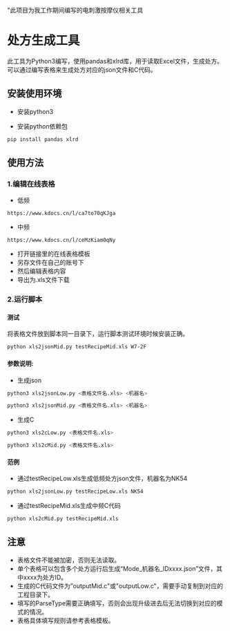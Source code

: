 "此项目为我工作期间编写的电刺激按摩仪相关工具
# 处方生成工具
此工具为Python3编写，使用pandas和xlrd库，用于读取Excel文件，生成处方。
可以通过编写表格来生成处方对应的json文件和C代码。
## 安装使用环境
* 安装python3

* 安装python依赖包
```bash
pip install pandas xlrd
```

## 使用方法
### 1.编辑在线表格
* 低频
```
https://www.kdocs.cn/l/ca7to70qKJga
```
* 中频
```
https://www.kdocs.cn/l/ceMzKiam0qNy
```
* 打开链接里的在线表格模板
* 另存文件在自己的账号下
* 然后编辑表格内容
* 导出为.xls文件下载

### 2.运行脚本
#### 测试
将表格文件放到脚本同一目录下，运行脚本测试环境时候安装正确。
```bash
python xls2jsonMid.py testRecipeMid.xls W7-2F
```

#### 参数说明:

* 生成json
```bash
python3 xls2jsonLow.py <表格文件名.xls> <机器名>
```
```bash
python3 xls2jsonMid.py <表格文件名.xls> <机器名>
```
* 生成C
```bash
python3 xls2cLow.py <表格文件名.xls>
```
```bash
python3 xls2cMid.py <表格文件名.xls>
```
#### 范例
* 通过testRecipeLow.xls生成低频处方json文件，机器名为NK54
```bash
python xls2jsonLow.py testRecipeLow.xls NK54
```
* 通过testRecipeMid.xls生成中频C代码
```bash
python xls2cMid.py testRecipeMid.xls
```
## 注意
* 表格文件不能被加密，否则无法读取。
* 单个表格可以包含多个处方运行后生成“Mode_机器名_IDxxxx.json”文件，其中xxxx为处方ID。
* 生成的C代码文件为”outputMid.c"或"outputLow.c"，需要手动复制到对应的工程目录下。
* 填写的ParseType需要正确填写，否则会出现升级进去后无法切换到对应的模式的情况。
* 表格具体填写规则请参考表格模板。
